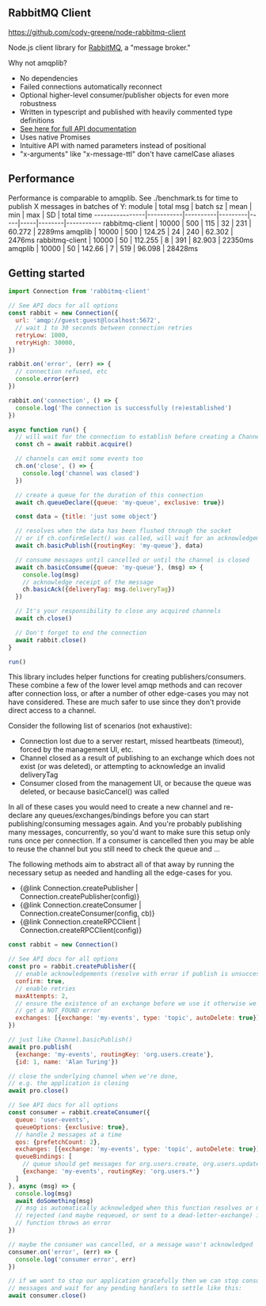 ## RabbitMQ Client

https://github.com/cody-greene/node-rabbitmq-client

Node.js client library for [RabbitMQ](https://www.rabbitmq.com), a "message broker."

Why not amqplib?
- No dependencies
- Failed connections automatically reconnect
- Optional higher-level consumer/publisher objects for even more robustness
- Written in typescript and published with heavily commented type definitions
- [See here for full API documentation](http://cody-greene.github.io/node-rabbitmq-client)
- Uses native Promises
- Intuitive API with named parameters instead of positional
- "x-arguments" like "x-message-ttl" don't have camelCase aliases

## Performance
Performance is comparable to amqplib. See ./benchmark.ts for time to publish X messages in batches of Y:
module          | total msg | batch sz | mean    | min | max | SD     | total time
----------------|-----------|----------|---------|-----|-----|--------|-----------
rabbitmq-client | 10000     | 500      | 115     | 32  | 231 | 60.272 | 2289ms
amqplib         | 10000     | 500      | 124.25  | 24  | 240 | 62.302 | 2476ms
rabbitmq-client | 10000     | 50       | 112.255 | 8   | 391 | 82.903 | 22350ms
amqplib         | 10000     | 50       | 142.66  | 7   | 519 | 96.098 | 28428ms

## Getting started
```javascript
import Connection from 'rabbitmq-client'

// See API docs for all options
const rabbit = new Connection({
  url: 'amqp://guest:guest@localhost:5672',
  // wait 1 to 30 seconds between connection retries
  retryLow: 1000,
  retryHigh: 30000,
})

rabbit.on('error', (err) => {
  // connection refused, etc
  console.error(err)
})

rabbit.on('connection', () => {
  console.log('The connection is successfully (re)established')
})

async function run() {
  // will wait for the connection to establish before creating a Channel
  const ch = await rabbit.acquire()

  // channels can emit some events too
  ch.on('close', () => {
    console.log('channel was closed')
  })

  // create a queue for the duration of this connection
  await ch.queueDeclare({queue: 'my-queue', exclusive: true})

  const data = {title: 'just some object'}

  // resolves when the data has been flushed through the socket
  // or if ch.confirmSelect() was called, will wait for an acknowledgement
  await ch.basicPublish({routingKey: 'my-queue'}, data)

  // consume messages until cancelled or until the channel is closed
  await ch.basicConsume({queue: 'my-queue'}, (msg) => {
    console.log(msg)
    // acknowledge receipt of the message
    ch.basicAck({deliveryTag: msg.deliveryTag})
  })

  // It's your responsibility to close any acquired channels
  await ch.close()

  // Don't forget to end the connection
  await rabbit.close()
}

run()
```

This library includes helper functions for creating publishers/consumers. These combine a few of the lower level amqp methods and can recover after connection loss, or after a number of other edge-cases you may not have considered. These are much safer to use since they don't provide direct access to a channel.

Consider the following list of scenarios (not exhaustive):
- Connection lost due to a server restart, missed heartbeats (timeout), forced by the management UI, etc.
- Channel closed as a result of publishing to an exchange which does not exist (or was deleted), or attempting to acknowledge an invalid deliveryTag
- Consumer closed from the management UI, or because the queue was deleted, or because basicCancel() was called

In all of these cases you would need to create a new channel and re-declare any queues/exchanges/bindings before you can start publishing/consuming messages again. And you're probably publishing many messages, concurrently, so you'd want to make sure this setup only runs once per connection. If a consumer is cancelled then you may be able to reuse the channel but you still need to check the queue and ...

The following methods aim to abstract all of that away by running the necessary setup as needed and handling all the edge-cases for you.

- {@link Connection.createPublisher | Connection.createPublisher(config)}
- {@link Connection.createConsumer | Connection.createConsumer(config, cb)}
- {@link Connection.createRPCClient | Connection.createRPCClient(config)}

```javascript
const rabbit = new Connection()

// See API docs for all options
const pro = rabbit.createPublisher({
  // enable acknowledgements (resolve with error if publish is unsuccessful)
  confirm: true,
  // enable retries
  maxAttempts: 2,
  // ensure the existence of an exchange before we use it otherwise we could
  // get a NOT_FOUND error
  exchanges: [{exchange: 'my-events', type: 'topic', autoDelete: true}]
})

// just like Channel.basicPublish()
await pro.publish(
  {exchange: 'my-events', routingKey: 'org.users.create'},
  {id: 1, name: 'Alan Turing'})

// close the underlying channel when we're done,
// e.g. the application is closing
await pro.close()

// See API docs for all options
const consumer = rabbit.createConsumer({
  queue: 'user-events',
  queueOptions: {exclusive: true},
  // handle 2 messages at a time
  qos: {prefetchCount: 2},
  exchanges: [{exchange: 'my-events', type: 'topic', autoDelete: true}],
  queueBindings: [
    // queue should get messages for org.users.create, org.users.update, ...
    {exchange: 'my-events', routingKey: 'org.users.*'}
  ]
}, async (msg) => {
  console.log(msg)
  await doSomething(msg)
  // msg is automatically acknowledged when this function resolves or msg is
  // rejected (and maybe requeued, or sent to a dead-letter-exchange) if this
  // function throws an error
})

// maybe the consumer was cancelled, or a message wasn't acknowledged
consumer.on('error', (err) => {
  console.log('consumer error', err)
})

// if we want to stop our application gracefully then we can stop consuming
// messages and wait for any pending handlers to settle like this:
await consumer.close()
```
